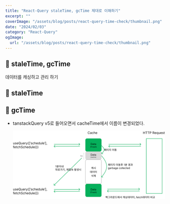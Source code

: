 ```yaml
---
title: "React-Query staleTime, gcTime 제대로 이해하기"
excerpt: ""
coverImage: "/assets/blog/posts/react-query-time-check/thumbnail.png"
date: "2024/02/03"
category: "React-Query"
ogImage:
  url: "/assets/blog/posts/react-query-time-check/thumbnail.png"
---
```


## &#128210; staleTime, gcTime

데이터를 캐싱하고 관리 하기

## &#128210; staleTime

## &#128210; gcTime

- tanstackQuery v5로 들어오면서 cacheTime에서 이름이 변경되었다.

  ![img](/assets/blog/posts/reactquery-chart.png)
